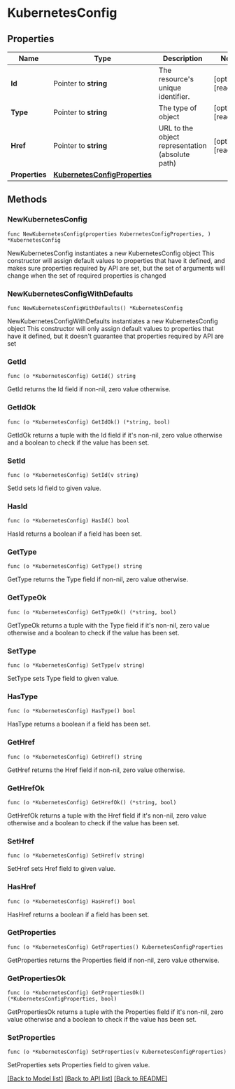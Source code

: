 # KubernetesConfig

## Properties

Name | Type | Description | Notes
------------ | ------------- | ------------- | -------------
**Id** | Pointer to **string** | The resource&#39;s unique identifier. | [optional] [readonly] 
**Type** | Pointer to **string** | The type of object | [optional] [readonly] 
**Href** | Pointer to **string** | URL to the object representation (absolute path) | [optional] [readonly] 
**Properties** | [**KubernetesConfigProperties**](KubernetesConfigProperties.md) |  | 

## Methods

### NewKubernetesConfig

`func NewKubernetesConfig(properties KubernetesConfigProperties, ) *KubernetesConfig`

NewKubernetesConfig instantiates a new KubernetesConfig object
This constructor will assign default values to properties that have it defined,
and makes sure properties required by API are set, but the set of arguments
will change when the set of required properties is changed

### NewKubernetesConfigWithDefaults

`func NewKubernetesConfigWithDefaults() *KubernetesConfig`

NewKubernetesConfigWithDefaults instantiates a new KubernetesConfig object
This constructor will only assign default values to properties that have it defined,
but it doesn't guarantee that properties required by API are set

### GetId

`func (o *KubernetesConfig) GetId() string`

GetId returns the Id field if non-nil, zero value otherwise.

### GetIdOk

`func (o *KubernetesConfig) GetIdOk() (*string, bool)`

GetIdOk returns a tuple with the Id field if it's non-nil, zero value otherwise
and a boolean to check if the value has been set.

### SetId

`func (o *KubernetesConfig) SetId(v string)`

SetId sets Id field to given value.

### HasId

`func (o *KubernetesConfig) HasId() bool`

HasId returns a boolean if a field has been set.

### GetType

`func (o *KubernetesConfig) GetType() string`

GetType returns the Type field if non-nil, zero value otherwise.

### GetTypeOk

`func (o *KubernetesConfig) GetTypeOk() (*string, bool)`

GetTypeOk returns a tuple with the Type field if it's non-nil, zero value otherwise
and a boolean to check if the value has been set.

### SetType

`func (o *KubernetesConfig) SetType(v string)`

SetType sets Type field to given value.

### HasType

`func (o *KubernetesConfig) HasType() bool`

HasType returns a boolean if a field has been set.

### GetHref

`func (o *KubernetesConfig) GetHref() string`

GetHref returns the Href field if non-nil, zero value otherwise.

### GetHrefOk

`func (o *KubernetesConfig) GetHrefOk() (*string, bool)`

GetHrefOk returns a tuple with the Href field if it's non-nil, zero value otherwise
and a boolean to check if the value has been set.

### SetHref

`func (o *KubernetesConfig) SetHref(v string)`

SetHref sets Href field to given value.

### HasHref

`func (o *KubernetesConfig) HasHref() bool`

HasHref returns a boolean if a field has been set.

### GetProperties

`func (o *KubernetesConfig) GetProperties() KubernetesConfigProperties`

GetProperties returns the Properties field if non-nil, zero value otherwise.

### GetPropertiesOk

`func (o *KubernetesConfig) GetPropertiesOk() (*KubernetesConfigProperties, bool)`

GetPropertiesOk returns a tuple with the Properties field if it's non-nil, zero value otherwise
and a boolean to check if the value has been set.

### SetProperties

`func (o *KubernetesConfig) SetProperties(v KubernetesConfigProperties)`

SetProperties sets Properties field to given value.



[[Back to Model list]](../README.md#documentation-for-models) [[Back to API list]](../README.md#documentation-for-api-endpoints) [[Back to README]](../README.md)



